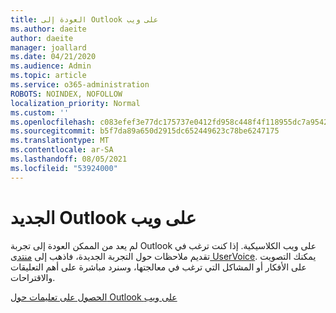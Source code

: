 ```yaml
---
title: العودة إلى Outlook على ويب
ms.author: daeite
author: daeite
manager: joallard
ms.date: 04/21/2020
ms.audience: Admin
ms.topic: article
ms.service: o365-administration
ROBOTS: NOINDEX, NOFOLLOW
localization_priority: Normal
ms.custom: ''
ms.openlocfilehash: c083efef3e77dc175737e0412fd958c448f4f118955dc7a95427dab831ccbe4d
ms.sourcegitcommit: b5f7da89a650d2915dc652449623c78be6247175
ms.translationtype: MT
ms.contentlocale: ar-SA
ms.lasthandoff: 08/05/2021
ms.locfileid: "53924000"
---
```

# <a name="the-new-outlook-on-the-web"></a>الجديد Outlook على ويب

لم يعد من الممكن العودة إلى تجربة Outlook على ويب الكلاسيكية. إذا كنت ترغب في تقديم ملاحظات حول التجربة الجديدة، فاذهب إلى [منتدى UserVoice](https://go.microsoft.com/fwlink/?linkid=2103182). يمكنك التصويت على الأفكار أو المشاكل التي ترغب في معالجتها، وسنرد مباشرة على أهم التعليقات والاقتراحات.

[الحصول على تعليمات حول Outlook على ويب](https://support.office.com/article/017014cd-2ad0-41ab-8473-6bd8c349d4f8)